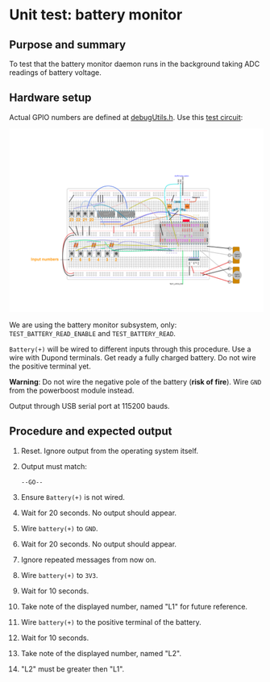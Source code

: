 # Unit test: battery monitor

## Purpose and summary

To test that the battery monitor daemon runs in the background taking ADC readings of battery voltage.

## Hardware setup

Actual GPIO numbers are defined at [debugUtils.h](./debugUtils.h).
Use this [test circuit](../../Protoboards/TestBoard1.diy):

![Test circuit image](../../Protoboards/TestBoard1.png)

We are using the battery monitor subsystem, only: `TEST_BATTERY_READ_ENABLE` and `TEST_BATTERY_READ`.

`Battery(+)` will be wired to different inputs through this procedure. Use a wire with Dupond terminals.
Get ready a fully charged battery. Do not wire the positive terminal yet.

**Warning**: Do not wire the negative pole of the battery (**risk of fire**).
Wire `GND` from the powerboost module instead.

Output through USB serial port at 115200 bauds.

## Procedure and expected output

1. Reset. Ignore output from the operating system itself.
2. Output must match:

   ```text
   --GO--
   ```

3. Ensure `Battery(+)` is not wired.
4. Wait for 20 seconds. No output should appear.
5. Wire `battery(+)` to `GND`.
6. Wait for 20 seconds. No output should appear.
7. Ignore repeated messages from now on.
8. Wire `battery(+)` to `3V3`.
9. Wait for 10 seconds.
10. Take note of the displayed number, named "L1" for future reference.
11. Wire `battery(+)` to the positive terminal of the battery.
12. Wait for 10 seconds.
13. Take note of the displayed number, named "L2".
14. "L2" must be greater then "L1".
